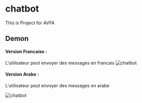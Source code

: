 # chatbot
This is Project for AVFA 
## Demon 
#### Version Francaise : 
L'utilisateur peut envoyer des messages en francais 
<img src="https://github.com/avfa-chatbot/avfa_chatbot_flutter/main/screenshot/Screenshot_20190728-214356.jpg"  title="chatbot">


#### Version Arabe : 
L'utilisateur peut envoyer des messages en arabe 

<img src="https://github.com/avfa-chatbot/avfa_chatbot_flutter/main/screenshot/Screenshot_20190728-2143562.jpg"  title="chatbot">
